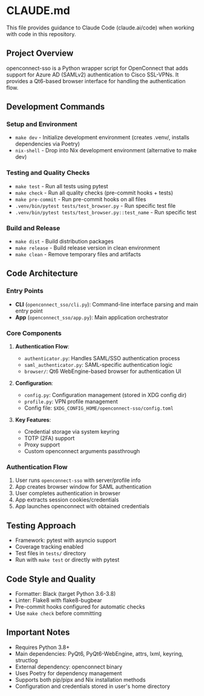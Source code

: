 # CLAUDE.md

This file provides guidance to Claude Code (claude.ai/code) when working with code in this repository.

## Project Overview

openconnect-sso is a Python wrapper script for OpenConnect that adds support for Azure AD (SAMLv2) authentication to Cisco SSL-VPNs. It provides a Qt6-based browser interface for handling the authentication flow.

## Development Commands

### Setup and Environment
- `make dev` - Initialize development environment (creates .venv/, installs dependencies via Poetry)
- `nix-shell` - Drop into Nix development environment (alternative to make dev)

### Testing and Quality Checks
- `make test` - Run all tests using pytest
- `make check` - Run all quality checks (pre-commit hooks + tests)
- `make pre-commit` - Run pre-commit hooks on all files
- `.venv/bin/pytest tests/test_browser.py` - Run specific test file
- `.venv/bin/pytest tests/test_browser.py::test_name` - Run specific test

### Build and Release
- `make dist` - Build distribution packages
- `make release` - Build release version in clean environment
- `make clean` - Remove temporary files and artifacts

## Code Architecture

### Entry Points
- **CLI** (`openconnect_sso/cli.py`): Command-line interface parsing and main entry point
- **App** (`openconnect_sso/app.py`): Main application orchestrator

### Core Components
1. **Authentication Flow**:
   - `authenticator.py`: Handles SAML/SSO authentication process
   - `saml_authenticator.py`: SAML-specific authentication logic
   - `browser/`: Qt6 WebEngine-based browser for authentication UI

2. **Configuration**:
   - `config.py`: Configuration management (stored in XDG config dir)
   - `profile.py`: VPN profile management
   - Config file: `$XDG_CONFIG_HOME/openconnect-sso/config.toml`

3. **Key Features**:
   - Credential storage via system keyring
   - TOTP (2FA) support
   - Proxy support
   - Custom openconnect arguments passthrough

### Authentication Flow
1. User runs `openconnect-sso` with server/profile info
2. App creates browser window for SAML authentication
3. User completes authentication in browser
4. App extracts session cookies/credentials
5. App launches openconnect with obtained credentials

## Testing Approach

- Framework: pytest with asyncio support
- Coverage tracking enabled
- Test files in `tests/` directory
- Run with `make test` or directly with pytest

## Code Style and Quality

- Formatter: Black (target Python 3.6-3.8)
- Linter: Flake8 with flake8-bugbear
- Pre-commit hooks configured for automatic checks
- Use `make check` before committing

## Important Notes

- Requires Python 3.8+
- Main dependencies: PyQt6, PyQt6-WebEngine, attrs, lxml, keyring, structlog
- External dependency: openconnect binary
- Uses Poetry for dependency management
- Supports both pip/pipx and Nix installation methods
- Configuration and credentials stored in user's home directory